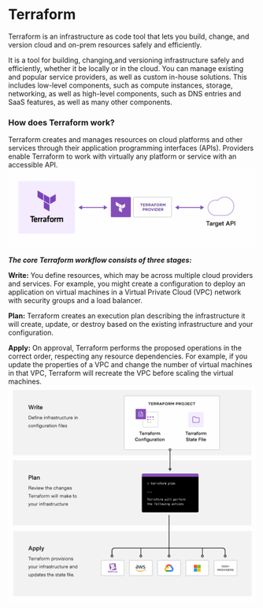# Terraform

Terraform is an infrastructure as code tool that lets you build, change, and version cloud and on-prem resources safely and efficiently.

It is a tool for building, changing,and versioning infrastructure safely and efficiently, whether it be locally or in the cloud. 
You can manage existing and popular service providers, as well as custom in-house solutions. This includes low-level components, such as compute instances, storage, networking, as well as high-level components, such as DNS entries and SaaS features, as well as many other components.

### How does Terraform work?

Terraform creates and manages resources on cloud platforms and other services through their application programming interfaces (APIs). Providers enable Terraform to work with virtually any platform or service with an accessible API.
<img src = "/files/content/terraform.png">


***The core Terraform workflow consists of three stages:***

**Write:** You define resources, which may be across multiple cloud providers and services. For example, you might create a configuration to deploy an application on virtual machines in a Virtual Private Cloud (VPC) network with security groups and a load balancer.

**Plan:** Terraform creates an execution plan describing the infrastructure it will create, update, or destroy based on the existing infrastructure and your configuration.

**Apply:** On approval, Terraform performs the proposed operations in the correct order, respecting any resource dependencies. For example, if you update the properties of a VPC and change the number of virtual machines in that VPC, Terraform will recreate the VPC before scaling the virtual machines.
<img src = "/files/content/terraform_stages.png">
